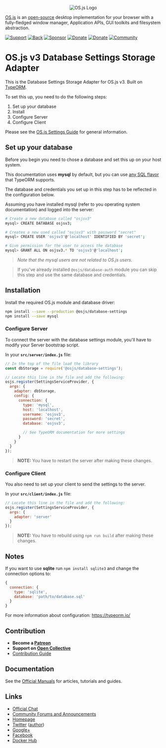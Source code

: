<p align="center">
  <img alt="OS.js Logo" src="https://raw.githubusercontent.com/os-js/gfx/master/logo-big.png" />
</p>

[OS.js](https://www.os-js.org/) is an [open-source](https://raw.githubusercontent.com/os-js/OS.js/master/LICENSE) desktop implementation for your browser with a fully-fledged window manager, Application APIs, GUI toolkits and filesystem abstraction.

[![Support](https://img.shields.io/badge/patreon-support-orange.svg)](https://www.patreon.com/user?u=2978551&ty=h&u=2978551)
[![Back](https://opencollective.com/osjs/tiers/backer/badge.svg?label=backer&color=brightgreen)](https://opencollective.com/osjs)
[![Sponsor](https://opencollective.com/osjs/tiers/sponsor/badge.svg?label=sponsor&color=brightgreen)](https://opencollective.com/osjs)
[![Donate](https://img.shields.io/badge/liberapay-donate-yellowgreen.svg)](https://liberapay.com/os-js/)
[![Donate](https://img.shields.io/badge/paypal-donate-yellow.svg)](https://paypal.me/andersevenrud)
[![Community](https://img.shields.io/badge/join-community-green.svg)](https://community.os-js.org/)

# OS.js v3 Database Settings Storage Adapter

This is the Database Settings Storage Adapter for OS.js v3. Built on [TypeORM](http://typeorm.io/).

To set this up, you need to do the following steps:

1. Set up your database
2. Install
3. Configure Server
4. Configure Client

Please see the [OS.js Settings Guide](https://manual.os-js.org/v3/guide/settings/) for general information.

## Set up your database

Before you begin you need to chose a database and set this up on your host system.

This documentation uses **mysql** by default, but you can use [any SQL flavor](#notes) that TypeORM supports.

The database and credentials you set up in this step has to be reflected in the configuration below.

Assuming you have installed mysql (refer to you operating system documentation) and logged into the server:

```bash
# Create a new database called "osjsv3"
mysql> CREATE DATABASE osjsv3;

# Creates a new used called "osjsv3" with password "secret"
mysql> CREATE USER 'osjsv3'@'localhost' IDENTIFIED BY 'secret';

# Give permission for the user to access the database
mysql> GRANT ALL ON osjsv3.* TO 'osjsv3'@'localhost';
```

> *Note that the mysql users are not related to OS.js users.*

<!-- -->

> If you've already installed `@osjs/database-auth` module you can skip this step and use the same database and credentials.

## Installation

Install the required OS.js module and database driver:

```bash
npm install --save --production @osjs/database-settings
npm install --save mysql
```

### Configure Server

To connect the server with the database settings module, you'll have to modify your Server bootstrap script.

In your **`src/server/index.js`** file:

```javascript
// In the top of the file load the library
const dbStorage = require('@osjs/database-settings');

// Locate this line in the file and add the following:
osjs.register(SettingsServiceProvider, {
  args: {
    adapter: dbStorage,
    config: {
      connection: {
        type: 'mysql',
        host: 'localhost',
        username: 'osjsv3',
        password: 'secret',
        database: 'osjsv3',

        // See TypeORM documentation for more settings
      }
    }
  }
});
```

> **NOTE:** You have to restart the server after making these changes.

### Configure Client

You also need to set up your client to send the settings to the server.

In your **`src/client/index.js`** file:

```javascript
// Locate this line in the file and add the following:
osjs.register(SettingsServiceProvider, {
  args: {
    adapter: 'server'
  }
});
```

> **NOTE:** You have to rebuild using `npm run build` after making these changes.

## Notes

If you want to use **sqlite** run `npm install sqlite3` and change the connection options to:

```javascript
{
  connection: {
    type: 'sqlite',
    database: 'path/to/database.sql'
  }
}
```

For more information about configuration: https://typeorm.io/

## Contribution

* **Become a [Patreon](https://www.patreon.com/user?u=2978551&ty=h&u=2978551)**
* **Support on [Open Collective](https://opencollective.com/osjs)**
* [Contribution Guide](https://github.com/os-js/OS.js/blob/v3/CONTRIBUTING.md)

## Documentation

See the [Official Manuals](https://manual.os-js.org/v3/) for articles, tutorials and guides.

## Links

* [Official Chat](https://gitter.im/os-js/OS.js)
* [Community Forums and Announcements](https://community.os-js.org/)
* [Homepage](https://os-js.org/)
* [Twitter](https://twitter.com/osjsorg) ([author](https://twitter.com/andersevenrud))
* [Google+](https://plus.google.com/b/113399210633478618934/113399210633478618934)
* [Facebook](https://www.facebook.com/os.js.org)
* [Docker Hub](https://hub.docker.com/u/osjs/)
